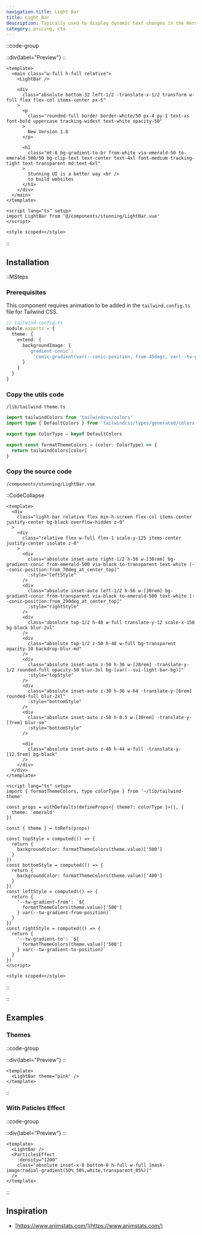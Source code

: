 ```yaml
---
navigation.title: Light Bar
title: Light Bar
description: Typically used to display dynamic text changes in the Hero Section.
category: pricing, cta
---
```


::code-group

::div{label="Preview"}
<Playground url="/playground/light-bar"></Playground>
::

```vue [Code]
<template>
  <main class="w-full h-full relative">
    <LightBar />

    <div
      class="absolute bottom-32 left-1/2 -translate-x-1/2 transform w-full flex flex-col items-center px-5"
    >
      <p
        class="rounded-full border border-white/50 px-4 py-1 text-xs font-bold uppercase tracking-widest text-white opacity-50"
      >
        New Version 1.0
      </p>

      <h1
        class="mt-8 bg-gradient-to-br from-white via-emerald-50 to-emerald-500/50 bg-clip-text text-center text-4xl font-medium tracking-tight text-transparent md:text-6xl"
      >
        Stunning UI is a better way <br />
        to build websites
      </h1>
    </div>
  </main>
</template>

<script lang="ts" setup>
import LightBar from '@/components/stunning/LightBar.vue'
</script>

<style scoped></style>
```

::

## Installation

::MSteps

### Prerequisites

This component requires animation to be added in the `tailwind.config.ts` file for Tailwind CSS.

```ts
// tailwind.config.ts
module.exports = {
  theme: {
    extend: {
      backgroundImage: {
        'gradient-conic':
          'conic-gradient(var(--conic-position, from 45deg), var(--tw-gradient-stops))'
      }
    }
  }
}
```

### Copy the utils code

`/lib/tailwind-theme.ts`

```ts
import tailwindColors from 'tailwindcss/colors'
import type { DefaultColors } from 'tailwindcss/types/generated/colors'

export type ColorType = keyof DefaultColors

export const formatThemeColors = (color: ColorType) => {
  return tailwindColors[color]
}
```

### Copy the source code

`/components/stunning/LightBar.vue`

::CodeCollapse

```vue
<template>
  <div
    class="light-bar relative flex min-h-screen flex-col items-center justify-center bg-black overflow-hidden z-0"
  >
    <div
      class="relative flex w-full flex-1 scale-y-125 items-center justify-center isolate z-0"
    >
      <div
        class="absolute inset-auto right-1/2 h-56 w-[30rem] bg-gradient-conic from-emerald-500 via-black to-transparent text-white [--conic-position:from_70deg_at_center_top]"
        :style="leftStyle"
      />
      <div
        class="absolute inset-auto left-1/2 h-56 w-[30rem] bg-gradient-conic from-transparent via-black to-emerald-500 text-white [--conic-position:from_290deg_at_center_top]"
        :style="rightStyle"
      />
      <div
        class="absolute top-1/2 h-48 w-full translate-y-12 scale-x-150 bg-black blur-2xl"
      />
      <div
        class="absolute top-1/2 z-50 h-48 w-full bg-transparent opacity-10 backdrop-blur-md"
      />
      <div
        class="absolute inset-auto z-50 h-36 w-[28rem] -translate-y-1/2 rounded-full opacity-50 blur-3xl bg-[var(--sui-light-bar-bg)]"
        :style="topStyle"
      />
      <div
        class="absolute inset-auto z-30 h-36 w-64 -translate-y-[6rem] rounded-full blur-2xl"
        :style="bottomStyle"
      />
      <div
        class="absolute inset-auto z-50 h-0.5 w-[30rem] -translate-y-[7rem] blur-sm"
        :style="bottomStyle"
      />

      <div
        class="absolute inset-auto z-40 h-44 w-full -translate-y-[12.5rem] bg-black"
      />
    </div>
  </div>
</template>

<script lang="ts" setup>
import { formatThemeColors, type colorType } from '~/lib/tailwind-theme'

const props = withDefaults(defineProps<{ theme?: colorType }>(), {
  theme: 'emerald'
})

const { theme } = toRefs(props)

const topStyle = computed(() => {
  return {
    backgroundColor: formatThemeColors(theme.value)['500']
  }
})
const bottomStyle = computed(() => {
  return {
    backgroundColor: formatThemeColors(theme.value)['400']
  }
})
const leftStyle = computed(() => {
  return {
    '--tw-gradient-from': `${
      formatThemeColors(theme.value)['500']
    } var(--tw-gradient-from-position)`
  }
})
const rightStyle = computed(() => {
  return {
    '--tw-gradient-to': `${
      formatThemeColors(theme.value)['500']
    } var(--tw-gradient-to-position)`
  }
})
</script>

<style scoped></style>
```

::

::

## Examples

### Themes

::code-group

::div{label="Preview"}
<Playground url="/playground/light-bar/WithTheme"></Playground>
::

```vue [Code]
<template>
  <LightBar theme="pink" />
</template>
```

::

### With Paticles Effect

::code-group

::div{label="Preview"}
<Playground url="/playground/light-bar/WithParticles"></Playground>
::

```vue [Code]
<template>
  <LightBar />
  <ParticlesEffect
    :density="1200"
    class="absolute inset-x-0 bottom-0 h-full w-full [mask-image:radial-gradient(50%_50%,white,transparent_85%)]"
  />
</template>
```

::

## Inspiration

- [https://www.animstats.com/](https://www.animstats.com/)
